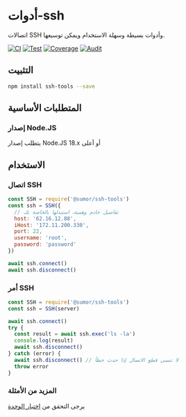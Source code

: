 # أدوات-ssh

اتصالات SSH وأدوات بسيطة وسهلة الاستخدام ويمكن توسيعها.

[![CI](https://github.com/sumor-cloud/ssh-tools/actions/workflows/ci.yml/badge.svg)](https://github.com/sumor-cloud/ssh-tools/actions/workflows/ci.yml)
[![Test](https://github.com/sumor-cloud/ssh-tools/actions/workflows/ut.yml/badge.svg)](https://github.com/sumor-cloud/ssh-tools/actions/workflows/ut.yml)
[![Coverage](https://github.com/sumor-cloud/ssh-tools/actions/workflows/coverage.yml/badge.svg)](https://github.com/sumor-cloud/ssh-tools/actions/workflows/coverage.yml)
[![Audit](https://github.com/sumor-cloud/ssh-tools/actions/workflows/audit.yml/badge.svg)](https://github.com/sumor-cloud/ssh-tools/actions/workflows/audit.yml)

## التثبيت

```bash
npm install ssh-tools --save
```

## المتطلبات الأساسية

### إصدار Node.JS

يتطلب إصدار Node.JS 18.x أو أعلى

## الاستخدام

### اتصال SSH

```javascript
const SSH = require('@sumor/ssh-tools')
const ssh = SSH({
  // تفاصيل خادم وهمية، استبدلها بالخاصة بك
  host: '62.16.12.88',
  iHost: '172.11.200.330',
  port: 22,
  username: 'root',
  password: 'password'
})

await ssh.connect()
await ssh.disconnect()
```

### أمر SSH

```javascript
const SSH = require('@sumor/ssh-tools')
const ssh = SSH(server)

await ssh.connect()
try {
  const result = await ssh.exec('ls -la')
  console.log(result)
  await ssh.disconnect()
} catch (error) {
  await ssh.disconnect() // لا تنسى قطع الاتصال إذا حدث خطأ
  throw error
}
```

### المزيد من الأمثلة

يرجى التحقق من [اختبار الوحدة](https://github.com/sumor-cloud/ssh-tools/tree/main/test)
